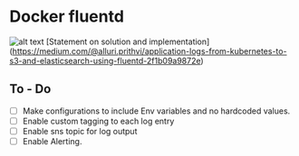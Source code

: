 # Docker fluentd

![alt text](https://cdn-images-1.medium.com/max/1600/1*93zHyhexMQ6n93jhck-_sQ.png)
[Statement on solution and implementation] (https://medium.com/@alluri.prithvi/application-logs-from-kubernetes-to-s3-and-elasticsearch-using-fluentd-2f1b09a9872e)

## To - Do 

- [ ] Make configurations to include Env variables and no hardcoded values. 
- [ ] Enable custom tagging to each log entry 
- [ ] Enable sns topic for log output 
- [ ] Enable Alerting. 
